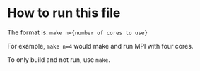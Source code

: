 # How to run this file

The format is: `make n={number of cores to use}`

For example, `make n=4` would make and run MPI with four cores. 

To only build and not run, use `make`. 